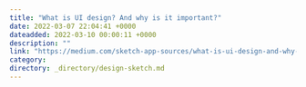```yaml
---
title: "What is UI design? And why is it important?"
date: 2022-03-07 22:04:41 +0000
dateadded: 2022-03-10 00:00:11 +0000
description: ""
link: "https://medium.com/sketch-app-sources/what-is-ui-design-and-why-is-it-important-23191ae35e1e?source=rss----d23119b14977---4"
category:
directory: _directory/design-sketch.md
---
```

